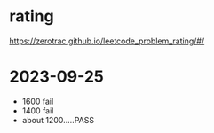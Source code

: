 # rating

https://zerotrac.github.io/leetcode_problem_rating/#/

# 2023-09-25

-   1600 fail
-   1400 fail
-   about 1200.....PASS
